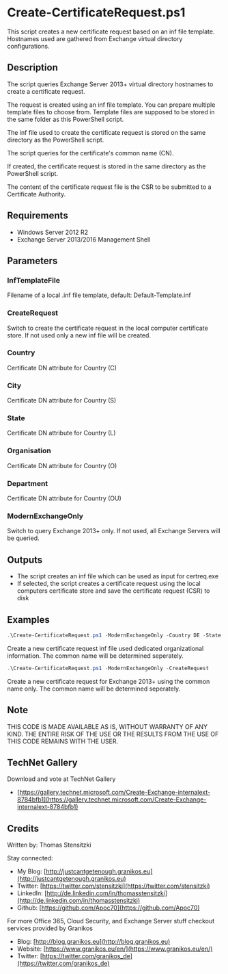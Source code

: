 # Create-CertificateRequest.ps1

This script creates a new certificate request based on an inf file template. Hostnames used are gathered from Exchange virtual directory configurations.

## Description

The script queries Exchange Server 2013+ virtual directory hostnames to create a certificate request.

The request is created using an inf file template. You can prepare multiple template files to choose from.
Template files are supposed to be stored in the same folder as this PowerShell script.

The inf file used to create the certificate request is stored on the same directory as the PowerShell script.

The script queries for the certificate's common name (CN).

If created, the certificate request is stored in the same directory as the PowerShell script.

The content of the certificate request file is the CSR to be submitted to a Certificate Authority.

## Requirements

- Windows Server 2012 R2
- Exchange Server 2013/2016 Management Shell

## Parameters

### InfTemplateFile

Filename of a local .inf file template, default: Default-Template.inf

### CreateRequest

Switch to create the certificate request in the local computer certificate store. If not used only a new inf file will be created.

### Country

Certificate DN attribute for Country (C)

### City

Certificate DN attribute for Country (S)

### State

Certificate DN attribute for Country (L)

### Organisation

Certificate DN attribute for Country (O)

### Department

Certificate DN attribute for Country (OU)

### ModernExchangeOnly

Switch to query Exchange 2013+ only. If not used, all Exchange Servers will be queried.

## Outputs

- The script creates an inf file which can be used as input for certreq.exe
- If selected, the script creates a certificate request using the local computers certificate store and save the certificate request (CSR) to disk

## Examples

``` PowerShell
.\Create-CertificateRequest.ps1 -ModernExchangeOnly -Country DE -State NW -City Hueckelhoven -Organisation Varuna -Department IT
```

Create a new certificate request inf file used dedicated organizational information. The common name will be determined seperately.

``` PowerShell
.\Create-CertificateRequest.ps1 -ModernExchangeOnly -CreateRequest
```

Create a new certificate request for Exchange 2013+ using the common name only. The common name will be determined seperately.

## Note

THIS CODE IS MADE AVAILABLE AS IS, WITHOUT WARRANTY OF ANY KIND. THE ENTIRE
RISK OF THE USE OR THE RESULTS FROM THE USE OF THIS CODE REMAINS WITH THE USER.

## TechNet Gallery

Download and vote at TechNet Gallery

- [https://gallery.technet.microsoft.com/Create-Exchange-internalext-8784bfb1](https://gallery.technet.microsoft.com/Create-Exchange-internalext-8784bfb1)

## Credits

Written by: Thomas Stensitzki

Stay connected:

* My Blog: [http://justcantgetenough.granikos.eu](http://justcantgetenough.granikos.eu)
* Twitter: [https://twitter.com/stensitzki](https://twitter.com/stensitzki)
* LinkedIn: [http://de.linkedin.com/in/thomasstensitzki](http://de.linkedin.com/in/thomasstensitzki)
* Github: [https://github.com/Apoc70](https://github.com/Apoc70)

For more Office 365, Cloud Security, and Exchange Server stuff checkout services provided by Granikos

* Blog: [http://blog.granikos.eu](http://blog.granikos.eu)
* Website: [https://www.granikos.eu/en/](https://www.granikos.eu/en/)
* Twitter: [https://twitter.com/granikos_de](https://twitter.com/granikos_de)